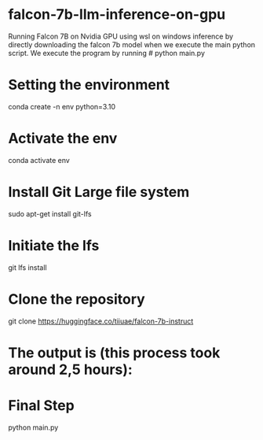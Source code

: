 # falcon-7b-llm-inference-on-gpu
Running Falcon 7B on Nvidia GPU using wsl on windows inference by directly downloading the falcon 7b model when we execute the main python script. We execute the program by running # python main.py

# Setting the environment
conda create -n env python=3.10

# Activate the env
conda activate env

# Install Git Large file system

sudo apt-get install git-lfs

# Initiate the lfs
git lfs install

# Clone the repository
git clone https://huggingface.co/tiiuae/falcon-7b-instruct

# The output is (this process took around 2,5 hours):

# Final Step
python main.py



